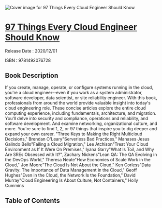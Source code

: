 ![Cover image for 97 Things Every Cloud Engineer Should Know](https://imgdetail.ebookreading.net/cover/cover/202109/EB9781492076728.jpg)

[97 Things Every Cloud Engineer Should Know](https://ebookreading.net/view/book/97+Things+Every+Cloud+Engineer+Should+Know-EB9781492076728_1.html "97 Things Every Cloud Engineer Should Know")
====================================================================================================================

Release Date : 2020/12/01

ISBN : 9781492076728

Book Description
-----------------

If you create, manage, operate, or configure systems running in the cloud, you're a cloud engineer--even if you work as a system administrator, software developer, data scientist, or site reliability engineer. With this book, professionals from around the world provide valuable insight into today's cloud engineering role.
These concise articles explore the entire cloud computing experience, including fundamentals, architecture, and migration. You'll delve into security and compliance, operations and reliability, and software development. And examine networking, organizational culture, and more. You're sure to find 1, 2, or 97 things that inspire you to dig deeper and expand your own career.
"Three Keys to Making the Right Multicloud Decisions," Brendan O'Leary"Serverless Bad Practices," Manases Jesus Galindo Bello"Failing a Cloud Migration," Lee Atchison"Treat Your Cloud Environment as If It Were On Premises," Iyana Garry"What Is Toil, and Why Are SREs Obsessed with It?", Zachary Nickens"Lean QA: The QA Evolving in the DevOps World," Theresa Neate"How Economies of Scale Work in the Cloud," Jon Moore"The Cloud Is Not About the Cloud," Ken Corless"Data Gravity: The Importance of Data Management in the Cloud," Geoff Hughes"Even in the Cloud, the Network Is the Foundation," David Murray"Cloud Engineering Is About Culture, Not Containers," Holly Cummins

Table of Contents
-----------------

